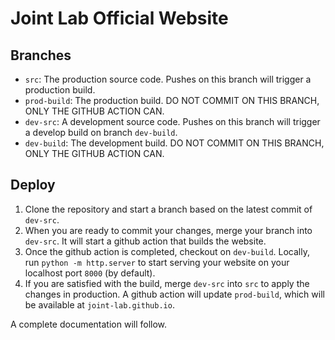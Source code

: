 # Joint Lab Official Website

## Branches

- `src`: The production source code. Pushes on this branch will trigger a production build.
- `prod-build`: The production build. DO NOT COMMIT ON THIS BRANCH, ONLY THE GITHUB ACTION CAN.
- `dev-src`: A development source code. Pushes on this branch will trigger a develop build on branch `dev-build`.
- `dev-build`: The development build. DO NOT COMMIT ON THIS BRANCH, ONLY THE GITHUB ACTION CAN.

## Deploy

1. Clone the repository and start a branch based on the latest commit of `dev-src`. 
2. When you are ready to commit your changes, merge your branch into `dev-src`. It will start a github action that builds the website. 
3. Once the github action is completed, checkout on `dev-build`. Locally, run `python -m http.server` to start serving your website on your localhost port `8000` (by default).
4. If you are satisfied with the build, merge `dev-src` into `src` to apply the changes in production. A github action will update `prod-build`, which will be available at `joint-lab.github.io`.

A complete documentation will follow.
